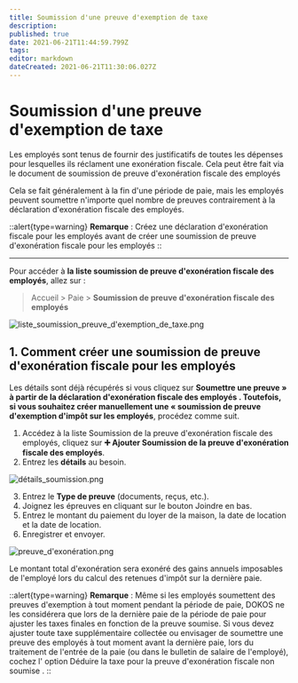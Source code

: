 ```yaml
---
title: Soumission d'une preuve d'exemption de taxe
description: 
published: true
date: 2021-06-21T11:44:59.799Z
tags: 
editor: markdown
dateCreated: 2021-06-21T11:30:06.027Z
---
```


# Soumission d'une preuve d'exemption de taxe

Les employés sont tenus de fournir des justificatifs de toutes les dépenses pour lesquelles ils réclament une exonération fiscale. Cela peut être fait via le document de soumission de preuve d'exonération fiscale des employés

Cela se fait généralement à la fin d'une période de paie, mais les employés peuvent soumettre n'importe quel nombre de preuves contrairement à la déclaration d'exonération fiscale des employés.

::alert{type=warning}
**Remarque** : Créez une déclaration d'exonération fiscale pour les employés avant de créer une soumission de preuve d'exonération fiscale pour les employés
::

---

Pour accéder à **la liste soumission de preuve d'exonération fiscale des employés**, allez sur :

> Accueil > Paie > **Soumission de preuve d'exonération fiscale des employés**

![liste_soumission_preuve_d'exemption_de_taxe.png](/payroll/employee-tax-exemption-proof-submission/liste_soumission_preuve_d'exemption_de_taxe.png)

## 1. Comment créer une soumission de preuve d'exonération fiscale pour les employés

Les détails sont déjà récupérés si vous cliquez sur **Soumettre une preuve » à partir de la déclaration d'exonération fiscale des employés . Toutefois, si vous souhaitez créer manuellement une « soumission de preuve d'exemption d'impôt sur les employés**, procédez comme suit.

1. Accédez à la liste Soumission de la preuve d'exonération fiscale des employés, cliquez sur **:heavy_plus_sign: Ajouter Soumission de la preuve d'exonération fiscale des employés**.
2. Entrez les **détails** au besoin.

![détails_soumission.png](/payroll/employee-tax-exemption-proof-submission/détails_soumission.png)

3. Entrez le **Type de preuve** (documents, reçus, etc.).
4. Joignez les épreuves en cliquant sur le bouton Joindre en bas.
5. Entrez le montant du paiement du loyer de la maison, la date de location et la date de location.
6. Enregistrer et envoyer.

![preuve_d'exonération.png](/payroll/employee-tax-exemption-proof-submission/preuve_d'exonération.png)

Le montant total d'exonération sera exonéré des gains annuels imposables de l'employé lors du calcul des retenues d'impôt sur la dernière paie.

::alert{type=warning}
**Remarque** : Même si les employés soumettent des preuves d'exemption à tout moment pendant la période de paie, DOKOS ne les considérera que lors de la dernière paie de la période de paie pour ajuster les taxes finales en fonction de la preuve soumise. Si vous devez ajuster toute taxe supplémentaire collectée ou envisager de soumettre une preuve des employés à tout moment avant la dernière paie, lors du traitement de l'entrée de la paie (ou dans le bulletin de salaire de l'employé), cochez l' option Déduire la taxe pour la preuve d'exonération fiscale non soumise .
::